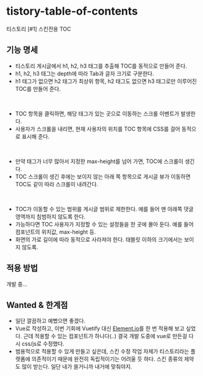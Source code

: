 # tistory-table-of-contents
티스토리 [#1] 스킨전용 TOC

## 기능 명세

- 티스토리 게시글에서 h1, h2, h3 태그를 추출해 TOC를 동적으로 만들어 준다.
- h1, h2, h3 태그는 depth에 따라 Tab과 글자 크기로 구분한다.
- h1 태그가 없으면 h2 태그가 최상위 항목, h2 태그도 없으면 h3 태그로만 이루어진 TOC를 만들어 준다.
<br/>

- TOC 항목을 클릭하면, 해당 태그가 있는 곳으로 이동하는 스크롤 이벤트가 발생한다.
- 사용자가 스크롤을 내리면, 현재 사용자의 위치를 TOC 항목에 CSS를 걸어 동적으로 표시해 준다.
<br/>

- 만약 태그가 너무 많아서 지정한 max-height를 넘어 가면, TOC에 스크롤이 생긴다.
- TOC 스크롤이 생긴 후에는 보이지 않는 아래 쪽 항목으로 게시글 뷰가 이동하면 TOC도 같이 따라 스크롤이 내려간다.
<br/>

- TOC가 이동할 수 있는 범위를 게시글 범위로 제한한다. 예를 들어 맨 아래쪽 댓글 영역까지 침범하지 않도록 한다.
- 가능하다면 TOC 사용자가 지정할 수 있는 설정들을 한 곳에 몰아 둔다. 예를 들어 컴포넌트의 위치값, max-height 등.
- 화면의 가로 길이에 따라 동적으로 사라져야 한다. 태블릿 이하의 크기에서는 보이지 않도록.

## 적용 방법

개발 중...

## Wanted & 한계점

- 일단 깔끔하고 예뻤으면 좋겠다.
- Vue로 작성하고, 이번 기회에 Vuetify 대신 [Element.io](https://element.eleme.io/#/en-US)를 한 번 적용해 보고 싶었다. 근데 적용할 수 있는 컴포넌트가 하나다(..) 결국 개발 도중에 vue로 만든걸 다시 css/js로 수정했다.
- 범용적으로 적용할 수 있게 만들고 싶은데, 스킨 수정 작업 자체가 티스토리라는 플랫폼에 의존적이기 때문에 완전히 독립적이기는 어려울 듯 하다. 스킨 종류의 제약도 많이 받는다. 일단 내가 쓸거니까 내거에 맞춰야지.
